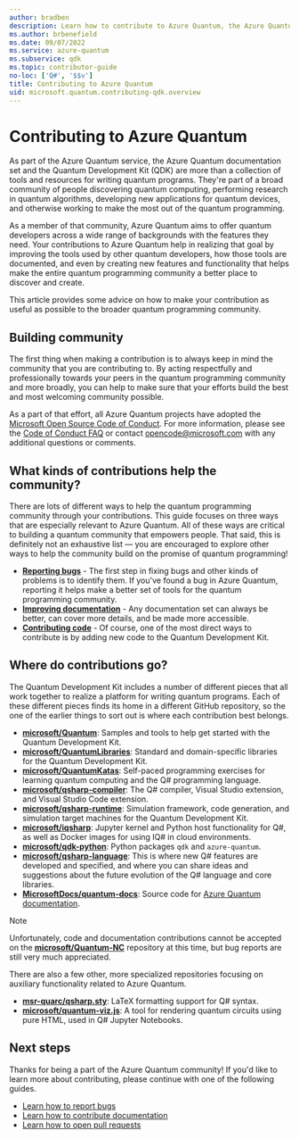 ```yaml
---
author: bradben
description: Learn how to contribute to Azure Quantum, the Azure Quantum documentation, and the quantum development community.
ms.author: brbenefield
ms.date: 09/07/2022
ms.service: azure-quantum
ms.subservice: qdk
ms.topic: contributor-guide
no-loc: ['Q#', '$$v']
title: Contributing to Azure Quantum 
uid: microsoft.quantum.contributing-qdk.overview
---
```


# Contributing to Azure Quantum

As part of the Azure Quantum service, the Azure Quantum documentation set and the Quantum Development Kit (QDK) are more than a collection of tools and resources for writing quantum programs.
They're part of a broad community of people discovering quantum computing, performing research in quantum algorithms, developing new applications for quantum devices, and otherwise working to make the most out of the quantum programming.

As a member of that community, Azure Quantum aims to offer quantum developers across a wide range of backgrounds with the features they need.
Your contributions to Azure Quantum help in realizing that goal by improving the tools used by other quantum developers, how those tools are documented, and even by creating new features and functionality that helps make the entire quantum programming community a better place to discover and create.

This article provides some advice on how to make your contribution as useful as possible to the broader quantum programming community.

## Building community

The first thing when making a contribution is to always keep in mind the community that you are contributing to.
By acting respectfully and professionally towards your peers in the quantum programming community and more broadly, you can help to make sure that your efforts build the best and most welcoming community possible.

As a part of that effort, all Azure Quantum projects have adopted the [Microsoft Open Source Code of Conduct](https://opensource.microsoft.com/codeofconduct/).
For more information, please see the [Code of Conduct FAQ](https://opensource.microsoft.com/codeofconduct/faq/) or
contact [opencode@microsoft.com](mailto:opencode@microsoft.com) with any additional questions or comments.

## What kinds of contributions help the community?

There are lots of different ways to help the quantum programming community through your contributions.
This guide focuses on three ways that are especially relevant to Azure Quantum.
All of these ways are critical to building a quantum community that empowers people.
That said, this is definitely not an exhaustive list — you are encouraged to explore other ways to help the community build on the promise of quantum programming!

- **[Reporting bugs](xref:microsoft.quantum.contributing-qdk.overview.reporting)** - The first step in fixing bugs and other kinds of problems is to identify them. If you've found a bug in Azure Quantum, reporting it helps make a better set of tools for the quantum programming community.
- **[Improving documentation](xref:microsoft.quantum.contributing-qdk.overview.docs)** - Any documentation set can always be better, can cover more details, and be made more accessible.
- **[Contributing code](xref:microsoft.quantum.contributing-qdk.overview.code)** - Of course, one of the most direct ways to contribute is by adding new code to the Quantum Development Kit.

## Where do contributions go?

The Quantum Development Kit includes a number of different pieces that all work together to realize a platform for writing quantum programs.
Each of these different pieces finds its home in a different GitHub repository, so the one of the earlier things to sort out is where each contribution best belongs.

- [**microsoft/Quantum**](https://github.com/Microsoft/Quantum): Samples and tools to help get started with the Quantum Development Kit.
- [**microsoft/QuantumLibraries**](https://github.com/Microsoft/QuantumLibraries): Standard and domain-specific libraries for the Quantum Development Kit.
- [**microsoft/QuantumKatas**](https://github.com/Microsoft/QuantumKatas): Self-paced programming exercises for learning quantum computing and the Q# programming language.
- [**microsoft/qsharp-compiler**](https://github.com/microsoft/qsharp-compiler): The Q# compiler, Visual Studio extension, and Visual Studio Code extension.
- [**microsoft/qsharp-runtime**](https://github.com/microsoft/qsharp-runtime): Simulation framework, code generation, and simulation target machines for the Quantum Development Kit.
- [**microsoft/iqsharp**](https://github.com/microsoft/iqsharp): Jupyter kernel and Python host functionality for Q#, as well as Docker images for using IQ# in cloud environments.
- [**microsoft/qdk-python**](https://github.com/microsoft/qdk-python): Python packages `qdk` and `azure-quantum`.
- [**microsoft/qsharp-language**](https://github.com/microsoft/qsharp-language): This is where new Q# features are developed and specified, and where you can share ideas and suggestions about the future evolution of the Q# language and core libraries.
- [**MicrosoftDocs/quantum-docs**](https://github.com/MicrosoftDocs/quantum-docs): Source code for [Azure Quantum documentation](xref:microsoft.quantum.azure-quantum-overview).

> [!NOTE]
> Unfortunately, code and documentation contributions cannot be accepted on the [**microsoft/Quantum-NC**](https://github.com/microsoft/Quantum-NC) repository at this time, but  bug reports are still very much appreciated.

There are also a few other, more specialized repositories focusing on auxiliary functionality related to Azure Quantum.

- [**msr-quarc/qsharp.sty**](https://github.com/msr-quarc/qsharp.sty): LaTeX formatting support for Q# syntax.
- [**microsoft/quantum-viz.js**](https://github.com/microsoft/quantum-viz.js): A tool for rendering quantum circuits using pure HTML, used in Q# Jupyter Notebooks.

## Next steps

Thanks for being a part of the Azure Quantum community!
If you'd like to learn more about contributing, please continue with one of the following guides.

- [Learn how to report bugs](xref:microsoft.quantum.contributing-qdk.overview.reporting)
- [Learn how to contribute documentation](xref:microsoft.quantum.contributing-qdk.overview.docs)
- [Learn how to open pull requests](xref:microsoft.quantum.contributing-qdk.overview.pulls)

